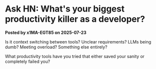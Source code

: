 # Ask HN: What's your biggest productivity killer as a developer?

**Posted by x1MA-EGT85 on 2025-07-23**

Is it context switching between tools? Unclear requirements? LLMs being dumb? Meeting overload? Something else entirely?

What productivity tools have you tried that either saved your sanity or completely failed you?